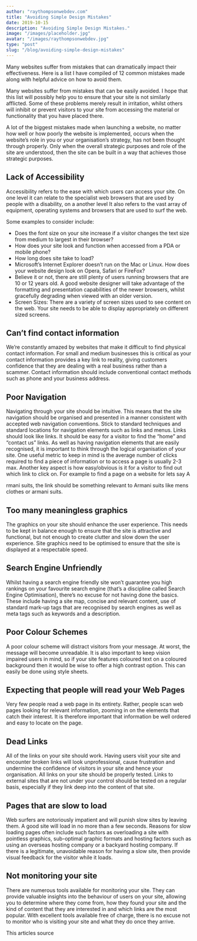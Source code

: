 ```yaml
---
author: "raythompsonwebdev.com"
title: "Avoiding Simple Design Mistakes"
date: 2019-10-15
description: "Avoiding Simple Design Mistakes."
image: "/images/placeholder.jpg"
avatar: "/images/raythompsonwebdev.jpg"
type: "post"
slug: "/blog/avoiding-simple-design-mistakes"
---
```


Many websites suffer from mistakes that can dramatically impact their effectiveness. Here is a list I have compiled of 12 common mistakes made along with helpful advice on how to avoid them.

Many websites suffer from mistakes that can be easily avoided. I hope that this list will possibly help you to ensure that your site is not similarly afflicted. Some of these problems merely result in irritation, whilst others will inhibit or prevent visitors to your site from accessing the material or functionality that you have placed there.

A lot of the biggest mistakes made when launching a website, no matter how well or how poorly the website is implemented, occurs when the website’s role in you or your organisation’s strategy, has not been thought through properly.
Only when the overall strategic purposes and role of the site are understood, then the site can be built in a way that achieves those strategic purposes.

## Lack of Accessibility

Accessibility refers to the ease with which users can access your site. On one level it can relate to the specialist web browsers that are used by people with a disability, on a another level It also refers to the vast array of equipment, operating systems and browsers that are used to surf the web.

Some examples to consider include:

- Does the font size on your site increase if a visitor changes the text size from medium to largest in their browser?
- How does your site look and function when accessed from a PDA or mobile phone?
- How long does site take to load?
- Microsoft’s Internet Explorer doesn’t run on the Mac or Linux. How does your website design look on Opera, Safari or FireFox?
- Believe it or not, there are still plenty of users running browsers that are 10 or 12 years old. A good website designer will take advantage of the formatting and presentation capabilities of the newer browsers, whilst gracefully degrading when viewed with an older version.
- Screen Sizes: There are a variety of screen sizes used to see content on the web. Your site needs to be able to display appropriately on different sized screens.

## Can’t find contact information

We’re constantly amazed by websites that make it difficult to find physical contact information. For small and medium businesses this is critical as your contact information provides a key link to reality, giving customers confidence that they are dealing with a real business rather than a scammer. Contact information should include conventional contact methods such as phone and your business address.

## Poor Navigation

Navigating through your site should be intuitive. This means that the site navigation should be organised and presented in a manner consistent with accepted web navigation conventions. Stick to standard techniques and standard locations for navigation elements such as links and menus. Links should look like links. It should be easy for a visitor to find the “home” and “contact us” links. As well as having navigation elements that are easily recognised, it is important to think through the logical organisation of your site. One useful metric to keep in mind is the average number of clicks required to find a piece of information or to access a page is usually 2-3 max. Another key aspect is how easy/obvious is it for a visitor to find out which link to click on. For example to find a page on a website for lets say A

rmani suits, the link should be something relevant to Armani suits like mens clothes or armani suits.

## Too many meaningless graphics

The graphics on your site should enhance the user experience. This needs to be kept in balance enough to ensure that the site is attractive and functional, but not enough to create clutter and slow down the user experience. Site graphics need to be optimised to ensure that the site is displayed at a respectable speed.

## Search Engine Unfriendly

Whilst having a search engine friendly site won’t guarantee you high rankings on your favourite search engine (that’s a discipline called Search Engine Optimisation), there’s no excuse for not having done the basics. These include having a site map, concise and relevant content, use of standard mark-up tags that are recognised by search engines as well as meta tags such as keywords and a description.

## Poor Colour Schemes

A poor colour scheme will distract visitors from your message. At worst, the message will become unreadable. It is also important to keep vision impaired users in mind, so if your site features coloured text on a coloured background then it would be wise to offer a high contrast option. This can easily be done using style sheets.

## Expecting that people will read your Web Pages

Very few people read a web page in its entirety. Rather, people scan web pages looking for relevant information, zooming in on the elements that catch their interest. It is therefore important that information be well ordered and easy to locate on the page.

## Dead Links

All of the links on your site should work. Having users visit your site and encounter broken links will look unprofessional, cause frustration and undermine the confidence of visitors in your site and hence your organisation. All links on your site should be properly tested. Links to external sites that are not under your control should be tested on a regular basis, especially if they link deep into the content of that site.

## Pages that are slow to load

Web surfers are notoriously impatient and will punish slow sites by leaving them. A good site will load in no more than a few seconds. Reasons for slow loading pages often include such factors as overloading a site with pointless graphics, sub-optimal graphic formats and hosting factors such as using an overseas hosting company or a backyard hosting company. If there is a legitimate, unavoidable reason for having a slow site, then provide visual feedback for the visitor while it loads.

## Not monitoring your site

There are numerous tools available for monitoring your site. They can provide valuable insights into the behaviour of users on your site, allowing you to determine where they come from, how they found your site and the kind of content that they are interested in and which links are the most popular. With excellent tools available free of charge, there is no excuse not to monitor who is visiting your site and what they do once they arrive.

This articles source
